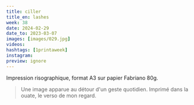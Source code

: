 ```yaml
---
title: ciller
title_en: lashes
week: 38
date: 2024-02-29
date_to: 2023-03-07
images: [images/029.jpg]
videos: 
hashtags: [1printaweek]
instagram: 
preview: ignore
---
```




Impression risographique, format A3 sur papier Fabriano 80g.



> Une image apparue au détour d'un geste quotidien. Imprimé dans la ouate, le verso de mon regard. 
